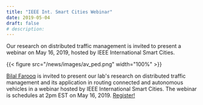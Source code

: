 ```yaml
---
title: "IEEE Int. Smart Cities Webinar"
date: 2019-05-04
draft: false
# description:
---
```


Our research on distributed traffic management is invited to present a webinar on May 16, 2019, hosted by IEEE International Smart Cities.

{{< figure src="/news/images/av_ped.png" width="100%" >}}

<!--more-->

[Bilal Farooq](https://litrans.ca/team/farooq-b/) is invited to present our lab's research on distributed traffic management and its application in routing connected and autonomous vehicles in a webinar hosted by  IEEE International Smart Cities. The webinar is schedules at 2pm EST on May 16, 2019. [Register!](https://ieeemeetings.webex.com/mw3300/mywebex/default.do?nomenu=true&siteurl=ieeemeetings&service=6&rnd=0.8788087353472773&main_url=https%3A%2F%2Fieeemeetings.webex.com%2Fec3300%2Feventcenter%2Fevent%2FeventAction.do%3FtheAction%3Ddetail%26%26%26EMK%3D4832534b000000041256f11798c2234c2566d187eb7e8cae41af461ebf0e47f2779ccd2e0610a368%26siteurl%3Dieeemeetings%26confViewID%3D117292409120886667%26encryptTicket%3DSDJTSwAAAASN2FBnJ_mrn-j17Uta2cbbKUaam2XWfaI_H801Urc8NQ2%26)
